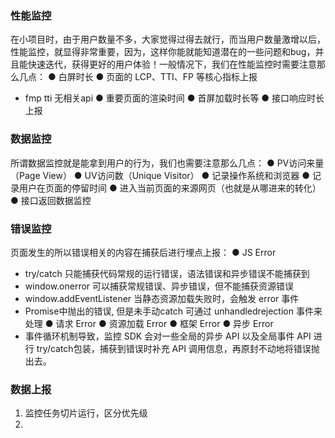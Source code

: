 



### 性能监控

在小项目时，由于用户数量不多，大家觉得过得去就行，而当用户数量激增以后，性能监控，就显得非常重要，因为，这样你能就能知道潜在的一些问题和bug，并且能快速迭代，获得更好的用户体验！一般情况下，我们在性能监控时需要注意那么几点： 
● 白屏时长
● 页面的 LCP、TTI、FP 等核心指标上报
  - fmp tti 无相关api
● 重要页面的渲染时间
● 首屏加载时长等
● 接口响应时长上报

### 数据监控

所谓数据监控就是能拿到用户的行为，我们也需要注意那么几点：
● PV访问来量（Page View）
● UV访问数（Unique Visitor）
● 记录操作系统和浏览器
● 记录用户在页面的停留时间
● 进入当前页面的来源网页（也就是从哪进来的转化）
● 接口返回数据监控


### 错误监控
<!-- todo -->
页面发生的所以错误相关的内容在捕获后进行埋点上报：
● JS Error
  - try/catch 只能捕获代码常规的运行错误，语法错误和异步错误不能捕获到
  - window.onerror 可以捕获常规错误、异步错误，但不能捕获资源错误
  - window.addEventListener 当静态资源加载失败时，会触发 error 事件
  - Promise中抛出的错误, 但是未手动catch 可通过 unhandledrejection 事件来处理
● 请求 Error
● 资源加载 Error
● 框架 Error
● 异步 Error
  - 事件循环机制导致，监控 SDK 会对一些全局的异步 API 以及全局事件 API 进行 try/catch包装，捕获到错误时补充 API 调用信息，再原封不动地将错误抛出去。

### 数据上报

1. 监控任务切片运行，区分优先级
2. 